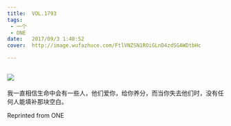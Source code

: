 ```yaml
---
title:	VOL.1793
tags:
 - 一个
 - ONE
date:	2017/09/3 1:40:52
cover:	http://image.wufazhuce.com/FtlVNZSN1ROiGLnD4zdSGAWDtbHc

---
```

![](http://image.wufazhuce.com/FtlVNZSN1ROiGLnD4zdSGAWDtbHc)
---

我一直相信生命中会有一些人，他们爱你，给你养分，而当你失去他们时，没有任何人能填补那块空白。
 
Reprinted from ONE
